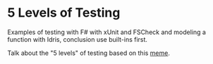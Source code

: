 # 5 Levels of Testing

Examples of testing with F# with xUnit and FSCheck and modeling a function with Idris, conclusion use built-ins first.

Talk about the "5 levels" of testing based on this [meme](https://twitter.com/DavidKPiano/status/988479847352750080).
